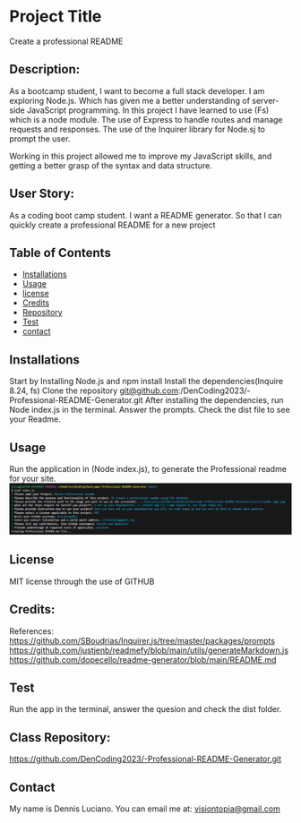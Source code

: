# Project Title
Create a professional README

## Description: 
As a bootcamp student, I want to become a full stack developer. I am exploring Node.js. Which has given me a better understanding of server-side JavaScript  programming. In this project I have learned to use (Fs) which is a node module. The use of Express to handle routes and manage requests and responses. The use of the Inquirer library  for Node.sj to prompt the user. 

Working in this project allowed me to improve my JavaScript skills, and getting a better grasp of the syntax and data structure. 


## User Story:
As a coding boot camp student. 
I want a README generator. So that I can quickly create a professional README for a new project

  ## Table of Contents
  * [Installations](#installations)
  * [Usage](#usage)
  * [license](#license)
  * [Credits](#credits)
  * [Repository](#class-repository)
  * [Test](#test)
  * [contact](#contact)

## Installations
Start by Installing Node.js and npm install
Install the dependencies(Inquire 8.24, fs)
Clone the repository git@github.com:/DenCoding2023/-Professional-README-Generator.git
After installing the dependencies, run Node index.js in the terminal.
Answer the prompts.
Check the dist file to see your Readme.

## Usage
Run the application in (Node index.js), to generate the Professional readme for your site. 
![Alt text](<assest/readme img2.jpg>)

## License
MIT license through the use of GITHUB

## Credits:
References:
https://github.com/SBoudrias/Inquirer.js/tree/master/packages/prompts
https://github.com/justjenb/readmefy/blob/main/utils/generateMarkdown.js
https://github.com/dopecello/readme-generator/blob/main/README.md

## Test
Run the app in the terminal, answer the quesion and check the dist folder. 


## Class Repository:
https://github.com/DenCoding2023/-Professional-README-Generator.git

## Contact 
My name is Dennis Luciano.
You can email me at: visiontopia@gmail.com

